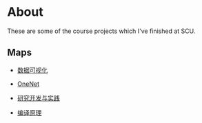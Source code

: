 # About
These are some of the course projects which I've finished at SCU.

## Maps
- [数据可视化](./2.数据可视化.md)

- [OneNet](./1.OneNet_2021.md)

- [研究开发与实践](./SCUDev/index.md)

- [编译原理](./5.编译原理.md)
